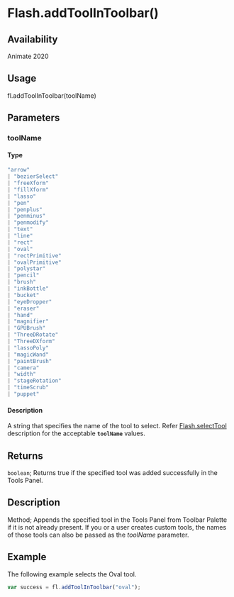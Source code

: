 # Flash.addToolInToolbar()

## Availability

Animate 2020

## Usage

fl.addToolInToolbar(toolName)

## Parameters

### **toolName**

#### Type

```typescript
"arrow"
| "bezierSelect"
| "freeXform"
| "fillXform"
| "lasso"
| "pen"
| "penplus"
| "penminus"
| "penmodify"
| "text"
| "line"
| "rect"
| "oval"
| "rectPrimitive"
| "ovalPrimitive"
| "polystar"
| "pencil"
| "brush"
| "inkBottle"
| "bucket"
| "eyeDropper"
| "eraser"
| "hand"
| "magnifier"
| "GPUBrush"
| "ThreeDRotate"
| "ThreeDXform"
| "lassoPoly"
| "magicWand"
| "paintBrush"
| "camera"
| "width"
| "stageRotation"
| "timeScrub"
| "puppet"
```

#### Description

A string that specifies the name of the tool to select. Refer [Flash.selectTool](../Flash_object/Flash68.md) description for the acceptable **`toolName`** values.

## Returns

`boolean`; Returns true if the specified tool was added successfully in the Tools Panel.

## Description

Method; Appends the specified tool in the Tools Panel from Toolbar Palette if it is not already present.
If you or a user creates custom tools, the names of those tools can also be passed as the *toolName* parameter.

## Example

The following example selects the Oval tool.

```javascript
var success = fl.addToolInToolbar("oval");
```
